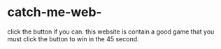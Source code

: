 # catch-me-web-
click the button if you can. this website is contain a good game that you must click the button to win in the 45 second.

